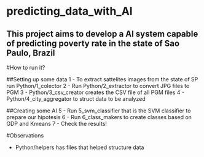 # predicting_data_with_AI

## This project aims to develop a AI system capable of predicting poverty rate in the state of Sao Paulo, Brazil

#How to run it?

##Setting up some data
1 - To extract sattelites images from the state of SP run Python/1_colector
2 - Run Python/2_extractor to convert JPG files to PGM
3 - Python/3_csv_creator creates the CSV file of all PGM files
4 - Python/4_city_aggregator to struct data to be analyzed

##Creating some AI
5 - Run 5_svm_classifier that is the SVM classifier to prepare our hipotesis
6 - Run 6_class_makers to create classes based on GDP and Kmeans
7 - Check the results!

#Observations
- Python/helpers has files that helped structure data
